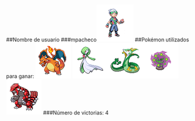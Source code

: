 ##Nombre de usuario
###mpacheco![alt text](../images/challenger.png)
##Pokémon utilizados para ganar:
![alt text](../images/charizard.png) ![alt text](../images/gardevoir.png)![alt text](../images/serperior.png)![alt text](../images/spiritomb.png)![alt text](../images/groudon.png)
###Número de victorias: 4
